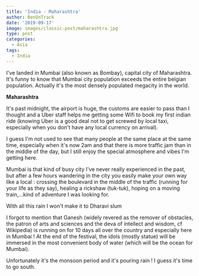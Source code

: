 ```yaml
---
title: 'India - Maharashtra'
author: BenOnTrack
date: '2019-09-17'
image: images/classic-post/maharashtra.jpg
type: post
categories:
  - Asia
tags:
  - India
---
```


I've landed in Mumbai (also known as Bombay), capital city of Maharashtra. It's funny to know that Mumbai city population exceeds the entire belgian population. Actually it's the most densely populated megacity in the world.


<b>Maharashtra</b>

It's past midnight, the airport is huge, the customs are easier to pass than I thought and a Uber staff helps me getting some Wifi to book my first indian ride (knowing Uber is a good deal not to get screwed by local taxi, especially when you don't have any local currency on arrival).

I guess I'm not used to see that many people at the same place at the same time, especially when it's now 2am and that there is more traffic jam than in the middle of the day, but I still enjoy the special atmosphere and vibes I'm getting here.

Mumbai is that kind of busy city I've never really experienced in the past, but after a few hours wandering in the city you easily make your own way like a local : crossing the boulevard in the middle of the traffic (running for your life as they say), healing a rickshaw (tuk-tuk), hoping on a moving train,...kind of adventure I was looking for.

With all this rain I won't make it to Dharavi slum

I forgot to mention that Ganesh (widely revered as the remover of obstacles, the patron of arts and sciences and the deva of intellect and wisdom, cf Wikipedia) is running on for 10 days all over the country and especially here in Mumbai ! At the end of the festival, the idols (mostly statue) will be immersed in the most convenient body of water (which will be the ocean for Mumbai).

Unfortunately it's the monsoon period and it's pouring rain ! I guess it's time to go south.